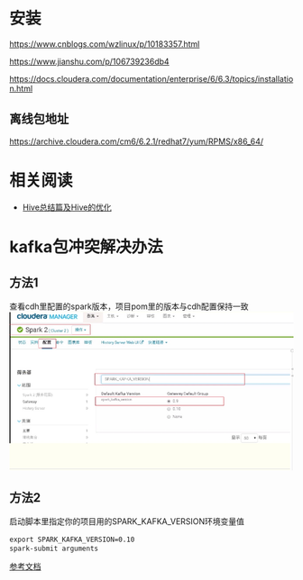 # 安装
https://www.cnblogs.com/wzlinux/p/10183357.html

https://www.jianshu.com/p/106739236db4

https://docs.cloudera.com/documentation/enterprise/6/6.3/topics/installation.html

## 离线包地址
https://archive.cloudera.com/cm6/6.2.1/redhat7/yum/RPMS/x86_64/

# 相关阅读
* [Hive总结篇及Hive的优化](https://blog.csdn.net/yu0_zhang0/article/details/81776459)

# kafka包冲突解决办法
## 方法1
查看cdh里配置的spark版本，项目pom里的版本与cdh配置保持一致
![](media/15728598636594.jpg)

## 方法2
启动脚本里指定你的项目用的SPARK_KAFKA_VERSION环境变量值
```shell
export SPARK_KAFKA_VERSION=0.10
spark-submit arguments
```

[参考文档](https://www.cnblogs.com/yy3b2007com/p/10274053.html)